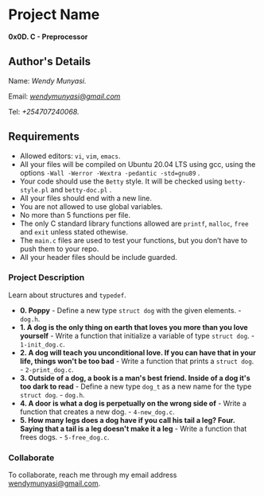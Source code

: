 # Project Name
**0x0D. C - Preprocessor**

## Author's Details
Name: *Wendy Munyasi.*

Email: *wendymunyasi@gmail.com*

Tel: *+254707240068.*

##  Requirements
*   Allowed editors: `vi`, `vim`, `emacs`.
*   All your files will be compiled on Ubuntu 20.04 LTS using gcc, using the options `-Wall -Werror -Wextra -pedantic -std=gnu89` .
*   Your code should use the `Betty` style. It will be checked using `betty-style.pl` and `betty-doc.pl` .
*   All your files should end with a new line.
*   You are not allowed to use global variables.
*   No more than 5 functions per file.
*   The only C standard library functions allowed are `printf`, `malloc`, `free` and `exit` unless stated othewise.
*   The `main.c` files are used to test your functions, but you don’t have to push them to your repo.
*   All your header files should be include guarded.


### Project Description
Learn about structures and `typedef`.

* **0. Poppy** - Define a new type `struct dog` with the given elements. - `dog.h`.
* **1. A dog is the only thing on earth that loves you more than you love yourself** - Write a function that initialize a variable of type `struct dog`. - `1-init_dog.c`.
* **2. A dog will teach you unconditional love. If you can have that in your life, things won't be too bad** - Write a function that prints a `struct dog`. - `2-print_dog.c`.
* **3. Outside of a dog, a book is a man's best friend. Inside of a dog it's too dark to read** - Define a new type `dog_t` as a new name for the type `struct dog`. - `dog.h`.
* **4. A door is what a dog is perpetually on the wrong side of** - Write a function that creates a new dog. - `4-new_dog.c`.
* **5. How many legs does a dog have if you call his tail a leg? Four. Saying that a tail is a leg doesn't make it a leg** - Write a function that frees dogs. - `5-free_dog.c`.

### Collaborate

To collaborate, reach me through my email address wendymunyasi@gmail.com.